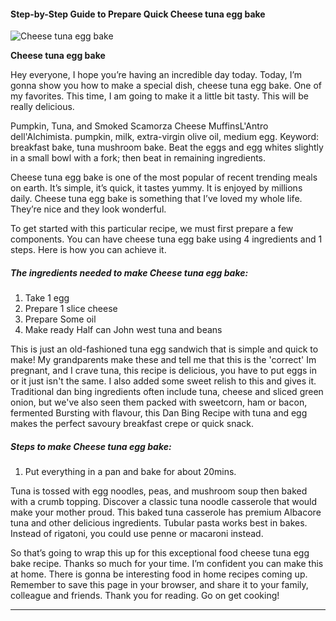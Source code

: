             

#### Step-by-Step Guide to Prepare Quick Cheese tuna egg bake

![Cheese tuna egg bake](https://img-global.cpcdn.com/recipes/b4f4996cf9406396/751x532cq70/cheese-tuna-egg-bake-recipe-main-photo.jpg)

**Cheese tuna egg bake**

Hey everyone, I hope you’re having an incredible day today. Today, I’m gonna show you how to make a special dish, cheese tuna egg bake. One of my favorites. This time, I am going to make it a little bit tasty. This will be really delicious.

Pumpkin, Tuna, and Smoked Scamorza Cheese MuffinsL'Antro dell'Alchimista. pumpkin, milk, extra-virgin olive oil, medium egg. Keyword: breakfast bake, tuna mushroom bake. Beat the eggs and egg whites slightly in a small bowl with a fork; then beat in remaining ingredients.

Cheese tuna egg bake is one of the most popular of recent trending meals on earth. It’s simple, it’s quick, it tastes yummy. It is enjoyed by millions daily. Cheese tuna egg bake is something that I’ve loved my whole life. They’re nice and they look wonderful.

To get started with this particular recipe, we must first prepare a few components. You can have cheese tuna egg bake using 4 ingredients and 1 steps. Here is how you can achieve it.

##### The ingredients needed to make Cheese tuna egg bake:

1.  Take 1 egg
2.  Prepare 1 slice cheese
3.  Prepare Some oil
4.  Make ready Half can John west tuna and beans

This is just an old-fashioned tuna egg sandwich that is simple and quick to make! My grandparents make these and tell me that this is the 'correct' Im pregnant, and I crave tuna, this recipe is delicious, you have to put eggs in or it just isn't the same. I also added some sweet relish to this and gives it. Traditional dan bing ingredients often include tuna, cheese and sliced green onion, but we've also seen them packed with sweetcorn, ham or bacon, fermented Bursting with flavour, this Dan Bing Recipe with tuna and egg makes the perfect savoury breakfast crepe or quick snack.

##### Steps to make Cheese tuna egg bake:

1.  Put everything in a pan and bake for about 20mins.

Tuna is tossed with egg noodles, peas, and mushroom soup then baked with a crumb topping. Discover a classic tuna noodle casserole that would make your mother proud. This baked tuna casserole has premium Albacore tuna and other delicious ingredients. Tubular pasta works best in bakes. Instead of rigatoni, you could use penne or macaroni instead.

So that’s going to wrap this up for this exceptional food cheese tuna egg bake recipe. Thanks so much for your time. I’m confident you can make this at home. There is gonna be interesting food in home recipes coming up. Remember to save this page in your browser, and share it to your family, colleague and friends. Thank you for reading. Go on get cooking!

* * *